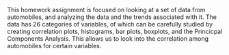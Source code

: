 This homework assignment is focused on looking at a set of data from automobiles, and analyzing the data and the trends associated with it. The data has 26 categories of variables, of which can be carefully studied by creating correlation plots, histograms, bar plots, boxplots, and the Princicpal Components Analysis. This allows us to look into the correlation among automobiles for certain variables. 